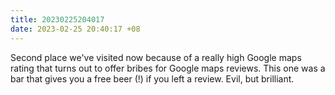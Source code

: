 ```yaml
---
title: 20230225204017
date: 2023-02-25 20:40:17 +08
---
```


Second place we've visited now because of a really high Google maps rating that turns out to offer bribes for Google maps reviews. This one was a bar that gives you a free beer (!) if you left a review. Evil, but brilliant.
